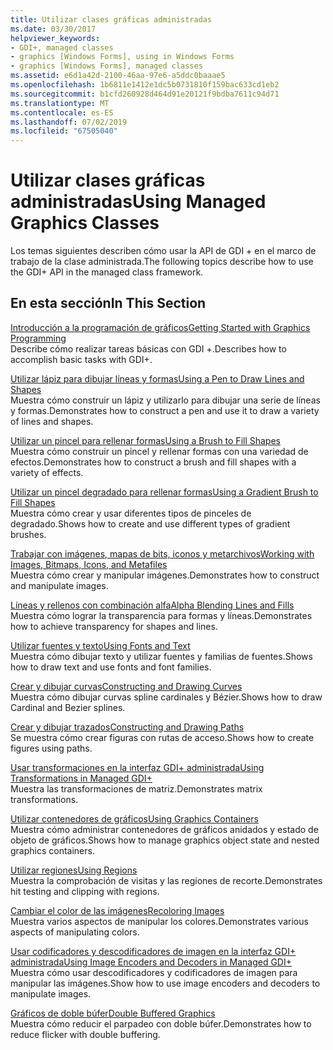 ```yaml
---
title: Utilizar clases gráficas administradas
ms.date: 03/30/2017
helpviewer_keywords:
- GDI+, managed classes
- graphics [Windows Forms], using in Windows Forms
- graphics [Windows Forms], managed classes
ms.assetid: e6d1a42d-2100-46aa-97e6-a5ddc0baaae5
ms.openlocfilehash: 1b6811e1412e1dc5b0731810f159bac633cd1eb2
ms.sourcegitcommit: b1cfd260928d464d91e20121f9bdba7611c94d71
ms.translationtype: MT
ms.contentlocale: es-ES
ms.lasthandoff: 07/02/2019
ms.locfileid: "67505040"
---
```

# <a name="using-managed-graphics-classes"></a><span data-ttu-id="20eb4-102">Utilizar clases gráficas administradas</span><span class="sxs-lookup"><span data-stu-id="20eb4-102">Using Managed Graphics Classes</span></span>
<span data-ttu-id="20eb4-103">Los temas siguientes describen cómo usar la API de GDI + en el marco de trabajo de la clase administrada.</span><span class="sxs-lookup"><span data-stu-id="20eb4-103">The following topics describe how to use the GDI+ API in the managed class framework.</span></span>  
  
## <a name="in-this-section"></a><span data-ttu-id="20eb4-104">En esta sección</span><span class="sxs-lookup"><span data-stu-id="20eb4-104">In This Section</span></span>  
 [<span data-ttu-id="20eb4-105">Introducción a la programación de gráficos</span><span class="sxs-lookup"><span data-stu-id="20eb4-105">Getting Started with Graphics Programming</span></span>](getting-started-with-graphics-programming.md)  
 <span data-ttu-id="20eb4-106">Describe cómo realizar tareas básicas con GDI +.</span><span class="sxs-lookup"><span data-stu-id="20eb4-106">Describes how to accomplish basic tasks with GDI+.</span></span>  
  
 [<span data-ttu-id="20eb4-107">Utilizar lápiz para dibujar líneas y formas</span><span class="sxs-lookup"><span data-stu-id="20eb4-107">Using a Pen to Draw Lines and Shapes</span></span>](using-a-pen-to-draw-lines-and-shapes.md)  
 <span data-ttu-id="20eb4-108">Muestra cómo construir un lápiz y utilizarlo para dibujar una serie de líneas y formas.</span><span class="sxs-lookup"><span data-stu-id="20eb4-108">Demonstrates how to construct a pen and use it to draw a variety of lines and shapes.</span></span>  
  
 [<span data-ttu-id="20eb4-109">Utilizar un pincel para rellenar formas</span><span class="sxs-lookup"><span data-stu-id="20eb4-109">Using a Brush to Fill Shapes</span></span>](using-a-brush-to-fill-shapes.md)  
 <span data-ttu-id="20eb4-110">Muestra cómo construir un pincel y rellenar formas con una variedad de efectos.</span><span class="sxs-lookup"><span data-stu-id="20eb4-110">Demonstrates how to construct a brush and fill shapes with a variety of effects.</span></span>  
  
 [<span data-ttu-id="20eb4-111">Utilizar un pincel degradado para rellenar formas</span><span class="sxs-lookup"><span data-stu-id="20eb4-111">Using a Gradient Brush to Fill Shapes</span></span>](using-a-gradient-brush-to-fill-shapes.md)  
 <span data-ttu-id="20eb4-112">Muestra cómo crear y usar diferentes tipos de pinceles de degradado.</span><span class="sxs-lookup"><span data-stu-id="20eb4-112">Shows how to create and use different types of gradient brushes.</span></span>  
  
 [<span data-ttu-id="20eb4-113">Trabajar con imágenes, mapas de bits, iconos y metarchivos</span><span class="sxs-lookup"><span data-stu-id="20eb4-113">Working with Images, Bitmaps, Icons, and Metafiles</span></span>](working-with-images-bitmaps-icons-and-metafiles.md)  
 <span data-ttu-id="20eb4-114">Muestra cómo crear y manipular imágenes.</span><span class="sxs-lookup"><span data-stu-id="20eb4-114">Demonstrates how to construct and manipulate images.</span></span>  
  
 [<span data-ttu-id="20eb4-115">Líneas y rellenos con combinación alfa</span><span class="sxs-lookup"><span data-stu-id="20eb4-115">Alpha Blending Lines and Fills</span></span>](alpha-blending-lines-and-fills.md)  
 <span data-ttu-id="20eb4-116">Muestra cómo lograr la transparencia para formas y líneas.</span><span class="sxs-lookup"><span data-stu-id="20eb4-116">Demonstrates how to achieve transparency for shapes and lines.</span></span>  
  
 [<span data-ttu-id="20eb4-117">Utilizar fuentes y texto</span><span class="sxs-lookup"><span data-stu-id="20eb4-117">Using Fonts and Text</span></span>](using-fonts-and-text.md)  
 <span data-ttu-id="20eb4-118">Muestra cómo dibujar texto y utilizar fuentes y familias de fuentes.</span><span class="sxs-lookup"><span data-stu-id="20eb4-118">Shows how to draw text and use fonts and font families.</span></span>  
  
 [<span data-ttu-id="20eb4-119">Crear y dibujar curvas</span><span class="sxs-lookup"><span data-stu-id="20eb4-119">Constructing and Drawing Curves</span></span>](constructing-and-drawing-curves.md)  
 <span data-ttu-id="20eb4-120">Muestra cómo dibujar curvas spline cardinales y Bézier.</span><span class="sxs-lookup"><span data-stu-id="20eb4-120">Shows how to draw Cardinal and Bezier splines.</span></span>  
  
 [<span data-ttu-id="20eb4-121">Crear y dibujar trazados</span><span class="sxs-lookup"><span data-stu-id="20eb4-121">Constructing and Drawing Paths</span></span>](constructing-and-drawing-paths.md)  
 <span data-ttu-id="20eb4-122">Se muestra cómo crear figuras con rutas de acceso.</span><span class="sxs-lookup"><span data-stu-id="20eb4-122">Shows how to create figures using paths.</span></span>  
  
 [<span data-ttu-id="20eb4-123">Usar transformaciones en la interfaz GDI+ administrada</span><span class="sxs-lookup"><span data-stu-id="20eb4-123">Using Transformations in Managed GDI+</span></span>](using-transformations-in-managed-gdi.md)  
 <span data-ttu-id="20eb4-124">Muestra las transformaciones de matriz.</span><span class="sxs-lookup"><span data-stu-id="20eb4-124">Demonstrates matrix transformations.</span></span>  
  
 [<span data-ttu-id="20eb4-125">Utilizar contenedores de gráficos</span><span class="sxs-lookup"><span data-stu-id="20eb4-125">Using Graphics Containers</span></span>](using-graphics-containers.md)  
 <span data-ttu-id="20eb4-126">Muestra cómo administrar contenedores de gráficos anidados y estado de objeto de gráficos.</span><span class="sxs-lookup"><span data-stu-id="20eb4-126">Shows how to manage graphics object state and nested graphics containers.</span></span>  
  
 [<span data-ttu-id="20eb4-127">Utilizar regiones</span><span class="sxs-lookup"><span data-stu-id="20eb4-127">Using Regions</span></span>](using-regions.md)  
 <span data-ttu-id="20eb4-128">Muestra la comprobación de visitas y las regiones de recorte.</span><span class="sxs-lookup"><span data-stu-id="20eb4-128">Demonstrates hit testing and clipping with regions.</span></span>  
  
 [<span data-ttu-id="20eb4-129">Cambiar el color de las imágenes</span><span class="sxs-lookup"><span data-stu-id="20eb4-129">Recoloring Images</span></span>](recoloring-images.md)  
 <span data-ttu-id="20eb4-130">Muestra varios aspectos de manipular los colores.</span><span class="sxs-lookup"><span data-stu-id="20eb4-130">Demonstrates various aspects of manipulating colors.</span></span>  
  
 [<span data-ttu-id="20eb4-131">Usar codificadores y descodificadores de imagen en la interfaz GDI+ administrada</span><span class="sxs-lookup"><span data-stu-id="20eb4-131">Using Image Encoders and Decoders in Managed GDI+</span></span>](using-image-encoders-and-decoders-in-managed-gdi.md)  
 <span data-ttu-id="20eb4-132">Muestra cómo usar descodificadores y codificadores de imagen para manipular las imágenes.</span><span class="sxs-lookup"><span data-stu-id="20eb4-132">Show how to use image encoders and decoders to manipulate images.</span></span>  
  
 [<span data-ttu-id="20eb4-133">Gráficos de doble búfer</span><span class="sxs-lookup"><span data-stu-id="20eb4-133">Double Buffered Graphics</span></span>](double-buffered-graphics.md)  
 <span data-ttu-id="20eb4-134">Muestra cómo reducir el parpadeo con doble búfer.</span><span class="sxs-lookup"><span data-stu-id="20eb4-134">Demonstrates how to reduce flicker with double buffering.</span></span>
